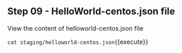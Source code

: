 
## Step 09 - HelloWorld-centos.json file

View the content of helloworld-centos.json file

`cat staging/helloworld-centos.json`{{execute}}
